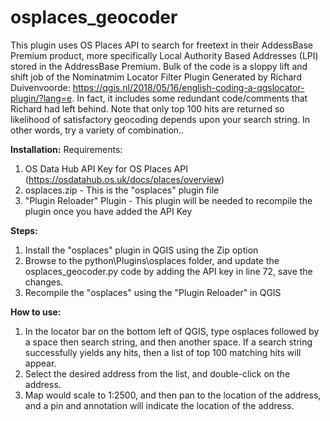 # osplaces_geocoder
This plugin uses OS Places API to search for freetext in their AddessBase Premium product, more specifically Local Authority Based Addresses (LPI) stored in the AddressBase Premium. 
Bulk of the code is a sloppy lift and shift job of the Nominatmim Locator Filter Plugin Generated by Richard Duivenvoorde: https://qgis.nl/2018/05/16/english-coding-a-qgslocator-plugin/?lang=e. 
In fact, it includes some redundant code/comments that Richard had left behind. Note that only top 100 hits are returned so likelihood of satisfactory geocoding depends upon your search string. In other words, try a variety of combination..

**Installation:**
Requirements:
1. OS Data Hub API Key for OS Places API (https://osdatahub.os.uk/docs/places/overview)
2. osplaces.zip - This is the "osplaces" plugin file
3. "Plugin Reloader" Plugin - This plugin will be needed to recompile the plugin once you have added the API Key

**Steps:**
1. Install the "osplaces" plugin in QGIS using the Zip option
2. Browse to the python\Plugins\osplaces folder, and update the osplaces_geocoder.py code by adding the API key in line 72, save the changes.
3. Recompile the "osplaces" using the "Plugin Reloader" in QGIS

**How to use:**
1. In the locator bar on the bottom left of QGIS, type osplaces followed by a space then search string, and then another space. If a search string successfully yields any hits, then a list of top 100 matching hits will appear. 
2. Select the desired address from the list, and double-click on the address.
3. Map would scale to 1:2500, and then pan to the location of the address, and a pin and annotation will indicate the location of the address.
